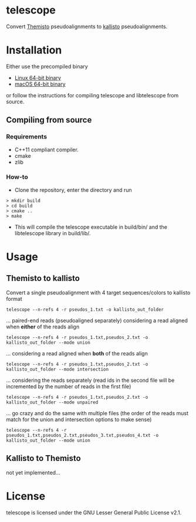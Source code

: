 # telescope
Convert [Themisto](https://github.com/jnalanko/Themisto)
pseudoalignments to [kallisto](https://github.com/pachterlab/kallisto) pseudoalignments.

# Installation
Either use the precompiled binary
* [Linux 64-bit binary](https://github.com/tmaklin/telescope/releases/download/0.1.0/telescope-v0.1.0_linux_x86-64.tar.gz)
* [macOS 64-bit binary](https://github.com/tmaklin/telescope/releases/download/0.1.0/telescope-v0.1.0_macOS_x86-64.tar.gz)

or follow the instructions for compiling telescope and libtelescope from source.

## Compiling from source
### Requirements
- C++11 compliant compiler.
- cmake
- zlib

### How-to
- Clone the repository, enter the directory and run
```
> mkdir build
> cd build
> cmake ..
> make
```
- This will compile the telescope executable in build/bin/ and the libtelescope library in build/lib/.

# Usage
## Themisto to kallisto
Convert a single pseudoalignment with 4 target sequences/colors to kallisto format
```
telescope --n-refs 4 -r pseudos_1.txt -o kallisto_out_folder
```
... paired-end reads (pseudoaligned separately) considering a read aligned when __either__ of the reads align
```
telescope --n-refs 4 -r pseudos_1.txt,pseudos_2.txt -o kallisto_out_folder --mode union
```
... considering a read aligned when __both__ of the reads align
```
telescope --n-refs 4 -r pseudos_1.txt,pseudos_2.txt -o kallisto_out_folder --mode intersection
```
... considering the reads separately (read ids in the second file will
be incremented by the number of reads in the first file)
```
telescope --n-refs 4 -r pseudos_1.txt,pseudos_2.txt -o kallisto_out_folder --mode unpaired
```
... go crazy and do the same with multiple files (the order of the
reads must match for the union and intersection options to make sense)
```
telescope --n-refs 4 -r pseudos_1.txt,pseudos_2.txt,pseudos_3.txt,pseudos_4.txt -o kallisto_out_folder --mode union
```

## Kallisto to Themisto
not yet implemented...

# License
telescope is licensed under the GNU Lesser General Public License v2.1. 
